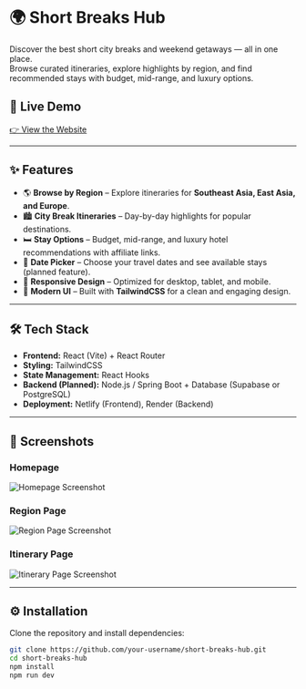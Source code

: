 # 🌍 Short Breaks Hub  

Discover the best short city breaks and weekend getaways — all in one place.  
Browse curated itineraries, explore highlights by region, and find recommended stays with budget, mid-range, and luxury options.  

## 🚀 Live Demo  
[👉 View the Website](https://www.short-breaks=hub.com)  

---

## ✨ Features  

- 🌎 **Browse by Region** – Explore itineraries for **Southeast Asia, East Asia, and Europe**.  
- 🏙️ **City Break Itineraries** – Day-by-day highlights for popular destinations.  
- 🛏️ **Stay Options** – Budget, mid-range, and luxury hotel recommendations with affiliate links.  
- 📅 **Date Picker** – Choose your travel dates and see available stays (planned feature).  
- 📱 **Responsive Design** – Optimized for desktop, tablet, and mobile.  
- 🎨 **Modern UI** – Built with **TailwindCSS** for a clean and engaging design.  

---

## 🛠️ Tech Stack  

- **Frontend:** React (Vite) + React Router  
- **Styling:** TailwindCSS  
- **State Management:** React Hooks  
- **Backend (Planned):** Node.js / Spring Boot + Database (Supabase or PostgreSQL)  
- **Deployment:** Netlify (Frontend), Render (Backend)  

---

## 📸 Screenshots  

### Homepage  
![Homepage Screenshot](./screenshots/homepage.png)  

### Region Page  
![Region Page Screenshot](./screenshots/region.png)  

### Itinerary Page  
![Itinerary Page Screenshot](./screenshots/itinerary.png)  

---

## ⚙️ Installation  

Clone the repository and install dependencies:  

```bash
git clone https://github.com/your-username/short-breaks-hub.git
cd short-breaks-hub
npm install
npm run dev
